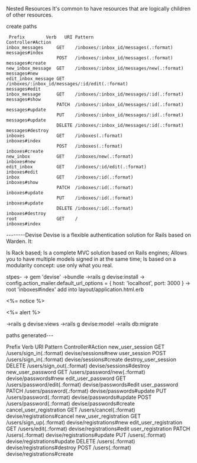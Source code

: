 Nested Resources
It's common to have resources that are logically children of other resources.

 create paths

     Prefix        Verb   URI Pattern                                                                                       Controller#Action
    inbox_messages     GET    /inboxes/:inbox_id/messages(.:format)                                                             messages#index
                       POST   /inboxes/:inbox_id/messages(.:format)                                                             messages#create
    new_inbox_message  GET    /inboxes/:inbox_id/messages/new(.:format)                                                         messages#new
    edit_inbox_message GET    /inboxes/:inbox_id/messages/:id/edit(.:format)                                                    messages#edit
    inbox_message      GET    /inboxes/:inbox_id/messages/:id(.:format)                                                         messages#show
                       PATCH  /inboxes/:inbox_id/messages/:id(.:format)                                                         messages#update
                       PUT    /inboxes/:inbox_id/messages/:id(.:format)                                                         messages#update
                       DELETE /inboxes/:inbox_id/messages/:id(.:format)                                                         messages#destroy
    inboxes            GET    /inboxes(.:format)                                                                                inboxes#index
                       POST   /inboxes(.:format)                                                                                inboxes#create
    new_inbox          GET    /inboxes/new(.:format)                                                                            inboxes#new
    edit_inbox         GET    /inboxes/:id/edit(.:format)                                                                       inboxes#edit
    inbox              GET    /inboxes/:id(.:format)                                                                            inboxes#show
                       PATCH  /inboxes/:id(.:format)                                                                            inboxes#update
                       PUT    /inboxes/:id(.:format)                                                                            inboxes#update
                       DELETE /inboxes/:id(.:format)                                                                            inboxes#destroy
    root               GET    /                                                                                                 inboxes#index

--------Devise
Devise is a flexible authentication solution for Rails based on Warden. It:

Is Rack based;
Is a complete MVC solution based on Rails engines;
Allows you to have multiple models signed in at the same time;
Is based on a modularity concept: use only what you real.

stpes-
-> gem 'devise'
->bundle
->rails g devise:install
-> config.action_mailer.default_url_options = { host: 'localhost', port: 3000 }
-> root 'inboxes#index'
add into layout/application.html.erb
<p class="notice"><%= notice %></p>
<p class="alert"><%= alert %></p>

->rails g devise:views
->rails g devise:model
->rails db:migrate


paths generated---

 Prefix Verb                URI Pattern                                                                                    Controller#Action
 new_user_session     GET    /users/sign_in(.:format)                                                                         devise/sessions#new  user_session         POST   /users/sign_in(.:format)                                                                          devise/sessions#create
destroy_user_session  DELETE /users/sign_out(.:format)                                                                    devise/sessions#destroy
new_user_password     GET    /users/password/new(.:format)                                                                     devise/passwords#new
edit_user_password    GET    /users/password/edit(.:format)                                                                    devise/passwords#edit user_password          PATCH  /users/password(.:format)                                                                            devise/passwords#update
                         PUT    /users/password(.:format)                                                                         devise/passwords#update
                         POST   /users/password(.:format)                                                                      devise/passwords#create
cancel_user_registration GET    /users/cancel(.:format)                                                                      devise/registrations#cancel
new_user_registration   GET    /users/sign_up(.:format)                                                                          devise/registrations#new
edit_user_registration  GET    /users/edit(.:format)                                                                             devise/registrations#edit
user_registration     PATCH  /users(.:format)                                                                                  devise/registrations#update
                     PUT    /users(.:format)                                                                                  devise/registrations#update
                    DELETE /users(.:format)                                                                                  devise/registrations#destroy
                     POST   /users(.:format)                                                                                  devise/registrations#create

